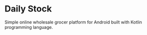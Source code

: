 # Daily Stock
Simple online wholesale grocer platform for Android built with Kotlin programming language.
